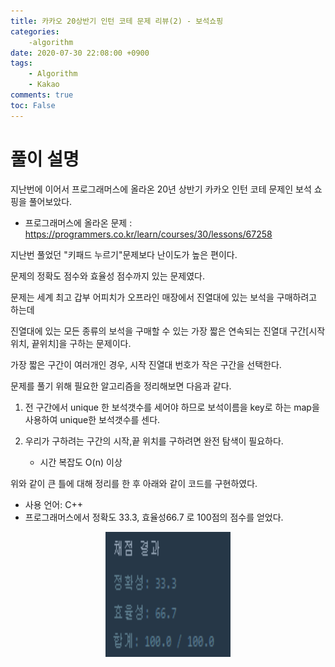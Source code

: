 ```yaml
---
title: 카카오 20상반기 인턴 코테 문제 리뷰(2) - 보석쇼핑
categories:
    -algorithm
date: 2020-07-30 22:08:00 +0900
tags: 
    - Algorithm
    - Kakao        
comments: true
toc: False
---
```


풀이 설명
==================================================================================================
지난번에 이어서 프로그래머스에 올라온 20년 상반기 카카오 인턴 코테 문제인 보석 쇼핑을 풀어보았다.

- 프로그래머스에 올라온 문제 : <https://programmers.co.kr/learn/courses/30/lessons/67258>
 
지난번 풀었던 "키패드 누르기"문제보다 난이도가 높은 편이다.

문제의 정확도 점수와 효율성 점수까지 있는 문제였다. 

문제는 세계 최고 갑부 어피치가 오프라인 매장에서 진열대에 있는 보석을 구매하려고 하는데

진열대에 있는 모든 종류의 보석을 구매할 수 있는 가장 짧은 연속되는 진열대 구간[시작위치, 끝위치]을 구하는 문제이다.

가장 짧은 구간이 여러개인 경우, 시작 진열대 번호가 작은 구간을 선택한다.  

문제를 풀기 위해 필요한 알고리즘을 정리해보면 다음과 같다.  

1. 전 구간에서 unique 한 보석갯수를 세어야 하므로 보석이름을 key로 하는 map을 사용하여 unique한 보석갯수를 센다.   

2. 우리가 구하려는 구간의 시작,끝 위치를 구하려면 완전 탐색이 필요하다.
    - 시간 복잡도 O(n) 이상

위와 같이 큰 틀에 대해 정리를 한 후 아래와 같이 코드를 구현하였다.

-  사용 언어: C++
- 프로그래머스에서 정확도 33.3, 효율성66.7 로 100점의 점수를 얻었다. 
<script src="https://gist.github.com/HyunjiEllenPak/0b61f95159c8898779ae061c4c336776.js"></script>
<center><img src="../assets/images/kakao_shpping_test_result.PNG" width="200" height="200"></center>    

 

